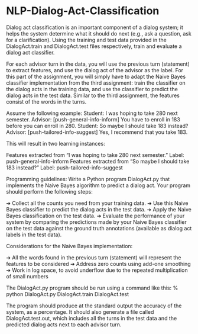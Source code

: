 # NLP-Dialog-Act-Classification

Dialog act classification is an important component of a dialog system; it helps the system  determine what it should do next (e.g., ask a question, ask for a clarification). Using the training and test data provided in the DialogAct.train and DialogAct.test files respectively, train and evaluate a dialog act classifier.

For each advisor turn in the data, you will use the previous turn (statement) to extract features, and use the dialog act of the advisor as the label. For this part of the assignment, you will simply have to adapt the Naive Bayes classifier implementation from the third assignment: train the classifier on the dialog acts in the training data, and use the classifier to predict the dialog acts in the test data. Similar to the third assignment, the features consist of the words in the turns.

Assume the following example:
Student: I was hoping to take 280 next semester.
Advisor: [push-general-info-inform] You have to enroll in 183 before you can enroll in 280.
Student: So maybe I should take 183 instead?
Advisor: [push-tailored-info-suggest] Yes, I recommend that you take 183.

This will result in two learning instances:
 
Features extracted from “I was hoping to take 280 next semester.” Label: push-general-info-inform Features extracted from “So maybe I should take 183 instead?” Label: push-tailored-info-suggest

Programming guidelines:
Write a Python program DialogAct.py that implements the Naive Bayes algorithm to predict a dialog act. Your program should perform the following steps:

➔ Collect all the counts you need from your training data.
➔ Use this Naive Bayes classifier to predict the dialog acts in the test data.
➔ Apply the Naive Bayes classification on the test data.
➔ Evaluate the performance of your system by comparing the predictions made by your Naive Bayes classifier on the test data against the ground truth annotations (available as dialog act labels in the test data).

Considerations for the Naive Bayes implementation:

➔ All the words found in the previous turn (statement) will represent the features to be considered
➔ Address zero counts using add-one smoothing
➔ Work in log space, to avoid underflow due to the repeated multiplication of small numbers

The DialogAct.py program should be run using a command like this:
% python DialogAct.py DialogAct.train DialogAct.test

The program should produce at the standard output the accuracy of the system, as a percentage. It should also generate a file called DialogAct.test.out, which includes all the turns in the test data   and the predicted dialog acts next to each advisor turn.
